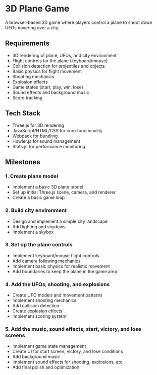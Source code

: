 # 3D Plane Game

A browser-based 3D game where players control a plane to shoot down UFOs hovering over a city.

## Requirements

- 3D rendering of plane, UFOs, and city environment
- Flight controls for the plane (keyboard/mouse)
- Collision detection for projectiles and objects
- Basic physics for flight movement
- Shooting mechanics
- Explosion effects
- Game states (start, play, win, lose)
- Sound effects and background music
- Score tracking

## Tech Stack

- Three.js for 3D rendering
- JavaScript/HTML/CSS for core functionality
- Webpack for bundling
- Howler.js for sound management
- Stats.js for performance monitoring

## Milestones

### 1. Create plane model
- Implement a basic 3D plane model
- Set up initial Three.js scene, camera, and renderer
- Create a basic game loop

### 2. Build city environment
- Design and implement a simple city landscape
- Add lighting and shadows
- Implement a skybox

### 3. Set up the plane controls
- Implement keyboard/mouse flight controls
- Add camera following mechanics
- Implement basic physics for realistic movement
- Add boundaries to keep the plane in the game area

### 4. Add the UFOs, shooting, and explosions
- Create UFO models and movement patterns
- Implement shooting mechanics
- Add collision detection
- Create explosion effects
- Implement scoring system

### 5. Add the music, sound effects, start, victory, and lose screens
- Implement game state management
- Create UI for start screen, victory, and lose conditions
- Add background music
- Implement sound effects for shooting, explosions, etc.
- Add final polish and optimization 